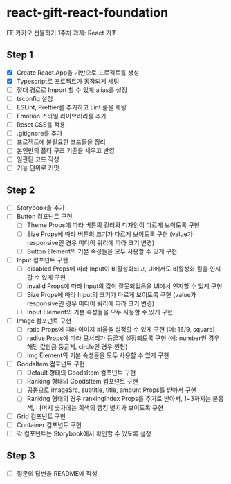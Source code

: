 # react-gift-react-foundation
FE 카카오 선물하기 1주차 과제: React 기초

## Step 1

- [X] Create React App을 기반으로 프로젝트를 생성
- [X] Typescript로 프로젝트가 동작되게 세팅
- [ ] 절대 경로로 Import 할 수 있게 alias를 설정
- [ ] tsconfig 설정
- [ ] ESLint, Prettier를 추가하고 Lint 룰을 세팅
- [ ] Emotion 스타일 라이브러리를 추가
- [ ] Reset CSS를 적용
- [ ] .gitignore를 추가
- [ ] 프로젝트에 불필요한 코드들을 정리
- [ ] 본인만의 폴더 구조 기준을 세우고 반영
- [ ] 일관된 코드 작성
- [ ] 기능 단위로 커밋

## Step 2

- [ ] Storybook을 추가
- [ ] Button 컴포넌트 구현
  - [ ] Theme Props에 따라 버튼의 컬러와 디자인이 다르게 보이도록 구현
  - [ ] Size Props에 따라 버튼의 크기가 다르게 보이도록 구현 (value가 responsive인 경우 미디어 쿼리에 따라 크기 변경)
  - [ ] Button Element의 기본 속성들을 모두 사용할 수 있게 구현
- [ ] Input 컴포넌트 구현
  - [ ] disabled Props에 따라 Input이 비활성화되고, UI에서도 비활성화 됨을 인지할 수 있게 구현
  - [ ] invalid Props에 따라 Input의 값이 잘못되었음을 UI에서 인지할 수 있게 구현
  - [ ] Size Props에 따라 Input의 크기가 다르게 보이도록 구현 (value가 responsive인 경우 미디어 쿼리에 따라 크기 변경)
  - [ ] Input Element의 기본 속성들을 모두 사용할 수 있게 구현
- [ ] Image 컴포넌트 구현
  - [ ] ratio Props에 따라 이미지 비율을 설정할 수 있게 구현 (예: 16/9, square)
  - [ ] radius Props에 따라 모서리가 둥글게 설정되도록 구현 (예: number인 경우 해당 값만큼 둥글게, circle인 경우 원형)
  - [ ] Img Element의 기본 속성들을 모두 사용할 수 있게 구현
- [ ] GoodsItem 컴포넌트 구현
  - [ ] Default 형태의 GoodsItem 컴포넌트 구현
  - [ ] Ranking 형태의 GoodsItem 컴포넌트 구현
  - [ ] 공통으로 imageSrc, subtitle, title, amount Props를 받아서 구현
  - [ ] Ranking 형태의 경우 rankingIndex Props를 추가로 받아서, 1~3까지는 분홍색, 나머지 숫자에는 회색의 랭킹 뱃지가 보이도록 구현
- [ ] Grid 컴포넌트 구현
- [ ] Container 컴포넌트 구현
- [ ] 각 컴포넌트는 Storybook에서 확인할 수 있도록 설정

## Step 3

- [ ] 질문의 답변을 README에 작성
